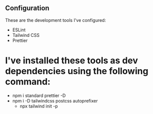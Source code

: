 ## Configuration

These are the development tools I've configured:

- ESLint
- Tailwind CSS
- Prettier

# I've installed these tools as dev dependencies using the following command:

- npm i standard prettier -D
- npm i -D tailwindcss postcss autoprefixer
    - npx tailwind init -p